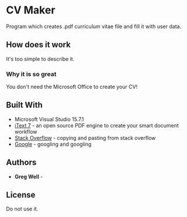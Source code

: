 # CV Maker

Program which creates .pdf curriculum vitae file and fill it with user data.

## How does it work

It's too simple to describe it.

### Why it is so great

You don't need the Microsoft Office to create your CV!

## Built With

* Microsoft Visual Studio 15.7.1
* [iText 7](https://github.com/itext/itext7) - an open source PDF engine to create your smart document workflow
* [Stack Overflow](https://stackoverflow.com/) - copying and pasting from stack overflow
* [Google](http://google.com/) - googling and googling



## Authors

* **Greg Well** - 

## License

Do not use it.
